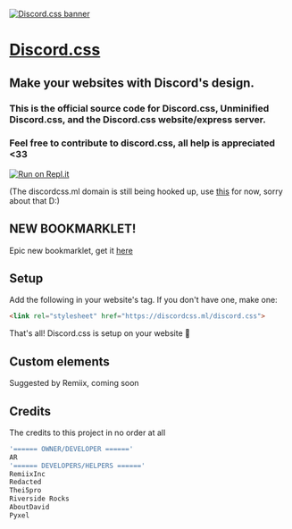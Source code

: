 [![Discord.css banner](https://media.discordapp.net/attachments/804550297107300413/807312905518579722/SDBlG8AAAAASUVORK5CYII.png?width=749&height=402)](https://discordcss.ml)
# [Discord.css](https://discordcss.ml)
## Make your websites with Discord's design.
### This is the official source code for Discord.css, Unminified Discord.css, and the Discord.css website/express server.
### Feel free to contribute to discord.css, all help is appreciated <33


[![Run on Repl.it](https://repl.it/badge/github/Clay-Devs/discordcss)](https://repl.it/github/Clay-Devs/discordcss)



(The discordcss.ml domain is still being hooked up, use [this](https://discordcss.hijsgeiprygfirh.repl.co/discord.css) for now, sorry about that D:)


## NEW BOOKMARKLET!
Epic new bookmarklet, get it [here](https://discordcss.hijsgeiprygfirh.repl.co/bookmarklet "POG")

## Setup
Add the following in your website's <head> tag. If you don't have one, make one:
```html
<link rel="stylesheet" href="https://discordcss.ml/discord.css">
```
That's all! Discord.css is setup on your website 🎉

## Custom elements
Suggested by Remiix, coming soon

## Credits
The credits to this project in no order at all
```js
'====== OWNER/DEVELOPER ======'
AR
'====== DEVELOPERS/HELPERS ======'
RemiixInc
Redacted
Thei5pro
Riverside Rocks
AboutDavid
Pyxel
```